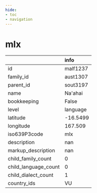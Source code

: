 ```yaml
---
hide:
- toc
- navigation
---
```

# mlx
|                      | info     |
|:---------------------|:---------|
| id                   | malf1237 |
| family_id            | aust1307 |
| parent_id            | sout3197 |
| name                 | Na'ahai  |
| bookkeeping          | False    |
| level                | language |
| latitude             | -16.5499 |
| longitude            | 167.509  |
| iso639P3code         | mlx      |
| description          | nan      |
| markup_description   | nan      |
| child_family_count   | 0        |
| child_language_count | 0        |
| child_dialect_count  | 1        |
| country_ids          | VU       |